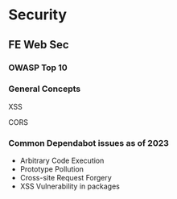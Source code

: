 # Security

## FE Web Sec

### OWASP Top 10


### General Concepts

XSS

CORS

### Common Dependabot issues as of 2023

- Arbitrary Code Execution
- Prototype Pollution
- Cross-site Request Forgery
- XSS Vulnerability in packages